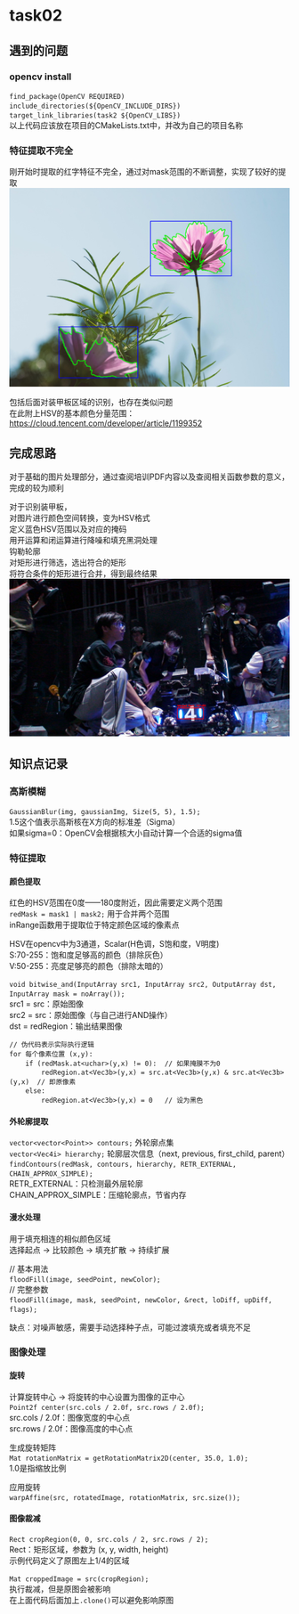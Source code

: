 # task02
## 遇到的问题
### opencv install
`find_package(OpenCV REQUIRED)`  
`include_directories(${OpenCV_INCLUDE_DIRS})`  
`target_link_libraries(task2 ${OpenCV_LIBS})`  
以上代码应该放在项目的CMakeLists.txt中，并改为自己的项目名称

### 特征提取不完全
刚开始时提取的红字特征不完全，通过对mask范围的不断调整，实现了较好的提取
![red_features](./resources/test_red_features.png)

包括后面对装甲板区域的识别，也存在类似问题  
在此附上HSV的基本颜色分量范围：https://cloud.tencent.com/developer/article/1199352

## 完成思路
对于基础的图片处理部分，通过查阅培训PDF内容以及查阅相关函数参数的意义，完成的较为顺利

对于识别装甲板，  
对图片进行颜色空间转换，变为HSV格式  
定义蓝色HSV范围以及对应的掩码  
用开运算和闭运算进行降噪和填充黑洞处理  
钩勒轮廓  
对矩形进行筛选，选出符合的矩形  
将符合条件的矩形进行合并，得到最终结果
![dealed_light_caught](./resources/dealed_image_2.png)

## 知识点记录
### 高斯模糊
`GaussianBlur(img, gaussianImg, Size(5, 5), 1.5);`  
1.5这个值表示高斯核在X方向的标准差（Sigma）  
如果sigma=0：OpenCV会根据核大小自动计算一个合适的sigma值

### 特征提取
#### 颜色提取
红色的HSV范围在0度——180度附近，因此需要定义两个范围  
`redMask = mask1 | mask2;`  用于合并两个范围  
inRange函数用于提取位于特定颜色区域的像素点  

HSV在opencv中为3通道，Scalar(H色调，S饱和度，V明度)  
S:70-255：饱和度足够高的颜色（排除灰色）  
V:50-255：亮度足够亮的颜色（排除太暗的）

`void bitwise_and(InputArray src1, InputArray src2, OutputArray dst, InputArray mask = noArray());`  
src1 = src：原始图像  
src2 = src：原始图像（与自己进行AND操作）  
dst = redRegion：输出结果图像

```
// 伪代码表示实际执行逻辑  
for 每个像素位置 (x,y):  
    if (redMask.at<uchar>(y,x) != 0):  // 如果掩膜不为0  
        redRegion.at<Vec3b>(y,x) = src.at<Vec3b>(y,x) & src.at<Vec3b>(y,x)  // 即原像素  
    else:  
        redRegion.at<Vec3b>(y,x) = 0   // 设为黑色
```

#### 外轮廓提取
`vector<vector<Point>> contours;`  外轮廓点集  
`vector<Vec4i> hierarchy;`  轮廓层次信息（next, previous, first_child, parent）  
`findContours(redMask, contours, hierarchy, RETR_EXTERNAL, CHAIN_APPROX_SIMPLE);`  
RETR_EXTERNAL：只检测最外层轮廓  
CHAIN_APPROX_SIMPLE：压缩轮廓点，节省内存

#### 漫水处理
用于填充相连的相似颜色区域  
选择起点 -> 比较颜色 -> 填充扩散 -> 持续扩展

// 基本用法  
`floodFill(image, seedPoint, newColor);`  
// 完整参数  
`floodFill(image, mask, seedPoint, newColor, &rect, loDiff, upDiff, flags);`

缺点：对噪声敏感，需要手动选择种子点，可能过渡填充或者填充不足

### 图像处理
#### 旋转
计算旋转中心 -> 将旋转的中心设置为图像的正中心  
`Point2f center(src.cols / 2.0f, src.rows / 2.0f);`  
src.cols / 2.0f：图像宽度的中心点  
src.rows / 2.0f：图像高度的中心点  

生成旋转矩阵  
`Mat rotationMatrix = getRotationMatrix2D(center, 35.0, 1.0);`  
1.0是指缩放比例

应用旋转  
`warpAffine(src, rotatedImage, rotationMatrix, src.size());`

#### 图像裁减
`Rect cropRegion(0, 0, src.cols / 2, src.rows / 2);`  
Rect：矩形区域，参数为 (x, y, width, height)  
示例代码定义了原图左上1/4的区域

`Mat croppedImage = src(cropRegion);`  
执行裁减，但是原图会被影响  
在上面代码后面加上`.clone()`可以避免影响原图



